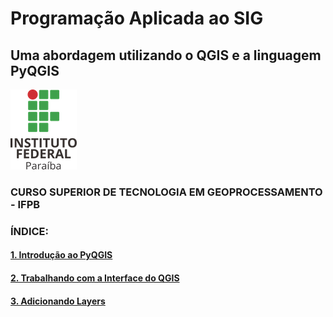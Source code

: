 # Programação Aplicada ao SIG

## Uma abordagem utilizando o QGIS e a linguagem PyQGIS

![ifpb](.pastes/ifpb.png)

### CURSO SUPERIOR DE TECNOLOGIA EM GEOPROCESSAMENTO - IFPB

### ÍNDICE:

#### [1. Introdução ao PyQGIS][1]
#### [2. Trabalhando com a Interface do QGIS][2]
#### [3. Adicionando Layers][3]

[1]:1-introducao-ao-pyqgis.md
[2]:2-trabalhando-com-a-interface.md
[3]:3-adicionando-layers.md